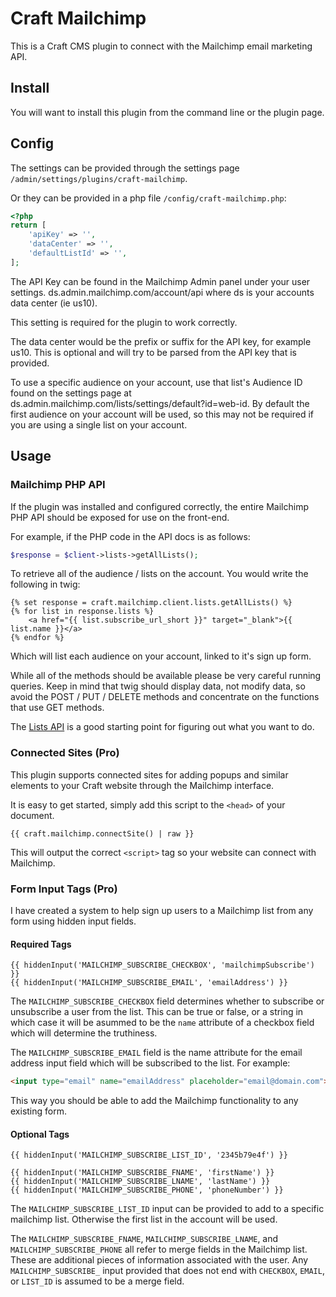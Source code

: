 # Craft Mailchimp

This is a Craft CMS plugin to connect with the Mailchimp email marketing API.

## Install

You will want to install this plugin from the command line or the plugin page. 

## Config

The settings can be provided through the settings page `/admin/settings/plugins/craft-mailchimp`.

Or they can be provided in a php file `/config/craft-mailchimp.php`:

```php
<?php
return [
    'apiKey' => '',
    'dataCenter' => '',
    'defaultListId' => '',
];
```

The API Key can be found in the Mailchimp Admin panel under your user settings. ds.admin.mailchimp.com/account/api where ds is your accounts data center (ie us10). 

This setting is required for the plugin to work correctly.

The data center would be the prefix or suffix for the API key, for example us10. This is optional and will try to be parsed from the API key that is provided. 

To use a specific audience on your account, use that list's Audience ID found on the settings page at ds.admin.mailchimp.com/lists/settings/default?id=web-id. By default the first audience on your account will be used, so this may not be required if you are using a single list on your account.

## Usage

### Mailchimp PHP API

If the plugin was installed and configured correctly, the entire Mailchimp PHP API should be exposed for use on the front-end. 

For example, if the PHP code in the API docs is as follows:

```php
$response = $client->lists->getAllLists();
```

To retrieve all of the audience / lists on the account. You would write the following in twig:

```twig
{% set response = craft.mailchimp.client.lists.getAllLists() %}
{% for list in response.lists %}
    <a href="{{ list.subscribe_url_short }}" target="_blank">{{ list.name }}</a>
{% endfor %}
```

Which will list each audience on your account, linked to it's sign up form. 

While all of the methods should be available please be very careful running queries. Keep in mind that twig should display data, not modify data, so avoid the POST / PUT / DELETE methods and concentrate on the functions that use GET methods.

The <a href="https://mailchimp.com/developer/marketing/api/lists/">Lists API</a> is a good starting point for figuring out what you want to do.

### Connected Sites (Pro)

This plugin supports connected sites for adding popups and similar elements to your Craft website through the Mailchimp interface.

It is easy to get started, simply add this script to the `<head>` of your document.

```twig
{{ craft.mailchimp.connectSite() | raw }}
```

This will output the correct `<script>` tag so your website can connect with Mailchimp. 

### Form Input Tags (Pro)

I have created a system to help sign up users to a Mailchimp list from any form using hidden input fields.

#### Required Tags

```twig
{{ hiddenInput('MAILCHIMP_SUBSCRIBE_CHECKBOX', 'mailchimpSubscribe') }}
{{ hiddenInput('MAILCHIMP_SUBSCRIBE_EMAIL', 'emailAddress') }}
```

The `MAILCHIMP_SUBSCRIBE_CHECKBOX` field determines whether to subscribe or unsubscribe a user from the list. This can be true or false, or a string in which case it will be asummed to be the `name` attribute of a checkbox field which will determine the truthiness. 

The `MAILCHIMP_SUBSCRIBE_EMAIL` field is the name attribute for the email address input field which will be subscribed to the list. For example:

```html
<input type="email" name="emailAddress" placeholder="email@domain.com">
```

This way you should be able to add the Mailchimp functionality to any existing form.

#### Optional Tags

```twig
{{ hiddenInput('MAILCHIMP_SUBSCRIBE_LIST_ID', '2345b79e4f') }}

{{ hiddenInput('MAILCHIMP_SUBSCRIBE_FNAME', 'firstName') }}
{{ hiddenInput('MAILCHIMP_SUBSCRIBE_LNAME', 'lastName') }}
{{ hiddenInput('MAILCHIMP_SUBSCRIBE_PHONE', 'phoneNumber') }}
```

The `MAILCHIMP_SUBSCRIBE_LIST_ID` input can be provided to add to a specific mailchimp list. Otherwise the first list in the account will be used.

The `MAILCHIMP_SUBSCRIBE_FNAME`, `MAILCHIMP_SUBSCRIBE_LNAME`, and `MAILCHIMP_SUBSCRIBE_PHONE` all refer to merge fields in the Mailchimp list. These are additional pieces of information associated with the user. Any `MAILCHIMP_SUBSCRIBE_` input provided that does not end with `CHECKBOX`, `EMAIL`, or `LIST_ID` is assumed to be a merge field.




